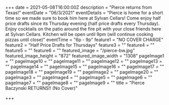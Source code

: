 +++
date = 2021-05-08T16:00:00Z
description = "Pierce returns from Texas!"
eventDate = "06/3/2021"
eventDetails = "Pierce is home for a short time so we made sure to book him here at Sylvan Cellars! Come enjoy half price drafts since its Thursday evening (half price drafts every Thursday). Enjoy cocktails on the patio around the fire pit with your close friends here at Sylvan Cellars. Kitchen will be open until 9pm (will continue cooking pizzas until close)"
eventTime = "6p - 9p"
feature1 = "NO COVER CHARGE"
feature2 = "Half Price Drafts for Thursdays"
feature3 = ""
feature4 = ""
feature5 = ""
feature6 = ""
featured_image = "/pierce-bw.jpg"
featured_image_height = "872"
featured_image_width = "1308"
pageImage1 = ""
pageImage10 = ""
pageImage11 = ""
pageImage12 = ""
pageImage13 = ""
pageImage14 = ""
pageImage15 = ""
pageImage16 = ""
pageImage17 = ""
pageImage18 = ""
pageImage19 = ""
pageImage2 = ""
pageImage20 = ""
pageImage3 = ""
pageImage4 = ""
pageImage5 = ""
pageImage6 = ""
pageImage7 = ""
pageImage8 = ""
pageImage9 = ""
title = "Pierce Baczynski RETURNS!! (No Cover)"

+++

